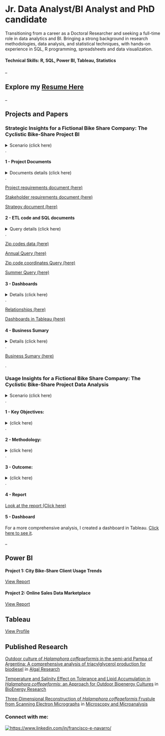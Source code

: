 
# Jr. Data Analyst/BI Analyst and PhD candidate

Transitioning from a career as a Doctoral Researcher and seeking a full-time role in data analytics and BI. Bringing a strong background in research methodologies, data analysis, and statistical techniques, with hands-on experience in SQL, R programming, spreadsheets and data visualization.

#### Technical Skills: R, SQL, Power BI, Tableau, Statistics

_
## Explore my [Resume Here](Navarro_FE_resume_08_07_2024.pdf)   

_
## Projects and Papers

### Strategic Insights for a Fictional Bike Share Company: The Cyclistic Bike-Share Project BI

<details> <summary>Scenario (click here)</summary>  
In this fictional scenario, I’ve joined the business intelligence team at Cyclistic, a fictional bike-share company in New York City. My role involves applying BI principles to analyze and enhance Cyclistic’s bike usage. I handled the data cleaning and processing through ETL (Extract, Transform, Load) using SQL, ensuring the datasets on bike trips and customer demographics are accurate and ready for analysis. I created a dashboard to provide insights into bike demand, considering factors like customer type, peak usage times, and weather conditions.
<div style="text-align: center;"><img src="cyclistic_logo.png" alt="Example Image" width="200"/></div>

</details>
.

#### 1 - Project Documents 
<details> <summary> Documents details (click here) </summary>
The Project requirements document describes the overall purpose of the Cyclistic project, including its goals and key dependencies. 
The Stakeholder requirements document outlines key stakeholder needs for developing a BI dashboard. It focuses on understanding customer usage patterns and demand at bike stations to guide strategic decisions for expansion and improvement.
The Strategy document details the BI dashboard development plan, including data sources, user profiles, and dashboard features. It outlines access restrictions, data scope, and key metrics like heat maps and area charts to analyze bike usage, seasonal trends, and weather impacts. The document is in draft and has to be reviewed before implementation.</details>
. 

[Project requirements document (here)](Cyclistic_Bike_share_Project_requirements.pdf)

[Stakeholder requirements document (here)](Cyclistic_Bike_Share_Sakeholders_req.pdf) 

[Strategy document (here)](Cyclistic_Bike_share_Strategy_Document.pdf) 

#### 2 - ETL code and SQL documents
<details> <summary> Query details (click here) </summary>
I created the queries for this scenario using BigQuery and leveraged BigQuery’s public datasets to develop the analysis. This approach allowed me to utilize large datasets for comprehensive insights and effective scenario modeling. Also, i uploaded an additional file with the zip codes in NYC. 
The annual query was designed to retrieve annual relevant data; but i had a problem, the zip codes coordinates were not recognized by Tableau, so i had to include them in que query. However, including variables such as stations and coordinates resulted in an excessively large file size that was impractical for download. Therefore, the coordinates were included in a second query to manage the data more efficiently.
Finnaly, the summer query was performed without problems.
</details>
.

[Zip codes data (here)](Cyclistic_NYC_zip_codes.csv)


[Annual Query (here)](Cyclistic_query_2022_2023.txt) 


[Zip code coordinates Query (here)](Cyclistic_year_end_lat_long_query.txt)

[Summer Query (here)](Cyclistic_summer_query.txt)

#### 3 - Dashboards
<details> <summary> Details (click here) </summary> Before creating the dashboards, some calculations were first performed in Tableau </details>  
.

[Relationships (here)](Data_relationships_tableau.pdf)

[Dashboards in Tableau (here)](https://public.tableau.com/app/profile/francisco.navarro7243/viz/CyclisticBike-ShareTrends/Story1)

#### 4 - Business Sumary
<details> <summary> Details (click here) </summary> This summary highlights how subscribers and non-subscribers differ in their usage, seasonal trends in bike usage, and the impact of weather conditions. It also provides actionable insights for strategic bike station placement, congestion management, operational adjustments, marketing, and service optimization to enhance overall performance and customer experience. Please follow the link for the full Business Summary. </details>  
.

[Business Sumary (here) ](Cyclistic_business_summary.pdf)

.
### Usage Insights for a Fictional Bike Share Company: The Cyclistic Bike-Share Project Data Analysis


<details> <summary>Scenario (click here)</summary>  
In this project, I analyzed how annual members and casual riders use Cyclistic bikes differently to develop strategies for increasing annual memberships. The analysis aimed to uncover patterns in bike usage, understand key differences between membership types, and provide actionable insights for a targeted marketing strategy.
<div style="text-align: center;"><img src="cyclistic_logo.png" alt="Example Image" width="200"/></div>

</details>
.

#### 1 - Key Objectives:
<details> <summary> (click here) </summary>

- Analyze Usage Patterns: Explore and compare the usage behavior of annual members versus casual riders.

- Identify Trends: Determine patterns in bike usage, including frequency, duration, and time of day.

- Develop Strategies: Formulate recommendations to convert casual riders into annual members based on data-driven insights. 
</details>
.

#### 2 - Methodology:
<details> <summary> (click here) </summary>
The project utilized data analysis techniques to clean, transform, and visualize the data. Key steps included:

- Data Cleaning: Addressed inconsistencies and missing values.

- Exploratory Data Analysis: Conducted descriptive and statistical analyses to identify usage trends.

- Visualization: Created visualizations to effectively communicate findings.

- Reporting: Documented the analysis process and results to support strategic recommendations.

</details>
.

#### 3 - Outcome:
<details> <summary> (click here) </summary> The findings provided a comprehensive understanding of bike usage patterns, highlighting opportunities for targeted marketing initiatives and membership growth. The project demonstrates proficiency in data analysis, visualization, and strategic planning. </details>  
.

#### 4 - Report
[Look at the report (Click here)](Data_Analysys_REPORT_Cyclistic_bike_share.pdf)

#### 5 - Dashboard
For a more comprehensive analysis, I created a dashboard in Tableau. [Click here to see it](https://public.tableau.com/app/profile/francisco.navarro7243/viz/CiclysticBike-Share/Dashboard1). 


_

## **Power BI** 
#### Project 1: City Bike-Share Client Usage Trends
[View Report](https://app.powerbi.com/view?r=eyJrIjoiNjJlNDQ1MGYtMjVmOS00NDY5LWI0NjEtNzc2ODZiM2I5OGNlIiwidCI6ImEyZTJiYTY0LWUwNTQtNDMxYS1hNWIyLTg5MjJmZjIyN2U3OSIsImMiOjR9)
#### Project 2: Online Sales Data Marketplace
[View Report](https://app.powerbi.com/view?r=eyJrIjoiYjU0MGFlMzktZGFlNC00OGE0LWJmNzUtZTJjMDZhYzU4YmMyIiwidCI6ImEyZTJiYTY0LWUwNTQtNDMxYS1hNWIyLTg5MjJmZjIyN2U3OSIsImMiOjR9)


## **Tableau** 

[View Profile](https://public.tableau.com/app/profile/francisco.navarro7243/vizzes) 


## **Published Research**
[Outdoor culture of *Halamphora coffeaeformis* in the semi-arid Pampa of
Argentina: A comprehensive analysis of triacylglycerol production
for biodiesel](https://doi.org/10.1016/j.algal.2023.103170) in [Algal Research](https://www.sciencedirect.com/journal/algal-research)

[Temperature and Salinity Effect on Tolerance and Lipid Accumulation
in *Halamphora coffeaeformis*: an Approach for Outdoor Bioenergy
Cultures](https://doi.org/10.1007/s12155-021-10349-2) in [BioEnergy Research](https://link.springer.com/journal/12155)

[Three-Dimensional Reconstruction of *Halamphora coffeaeformis* Frustule from Scanning Electron Micrographs](https://doi.org/10.1017/S1431927620001154) in  [Microscopy and Microanalysis](https://www.cambridge.org/core/journals/microscopy-and-microanalysis)

<h3 align="left">Connect with me:</h3>
<p align="left">
<a href="https://www.linkedin.com/in/francisco-e-navarro/" target="blank"><img align="center" src="https://raw.githubusercontent.com/rahuldkjain/github-profile-readme-generator/master/src/images/icons/Social/linked-in-alt.svg" alt="https://www.linkedin.com/in/francisco-e-navarro/" height="30" width="40" /></a>
</p>
